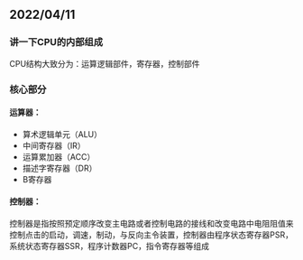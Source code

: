 ## 2022/04/11

### 讲一下CPU的内部组成

CPU结构大致分为：运算逻辑部件，寄存器，控制部件

### 核心部分

#### 运算器：

- 算术逻辑单元（ALU）
- 中间寄存器（IR）
- 运算累加器（ACC）
- 描述字寄存器（DR）
- B寄存器

#### 控制器：

控制器是指按照预定顺序改变主电路或者控制电路的接线和改变电路中电阻阻值来控制点击的启动，调速，制动，与反向主令装置，控制器由程序状态寄存器PSR，系统状态寄存器SSR，程序计数器PC，指令寄存器等组成